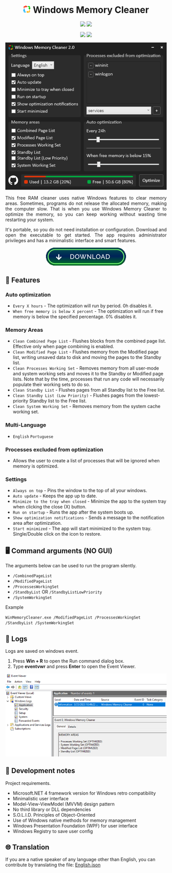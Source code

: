 <div align="center">
  <h1>
    <picture>
      <img src="https://raw.githubusercontent.com/IgorMundstein/WinMemoryCleaner/dev/.github/images/win-memory-cleaner.png" height="24" width="24">
    </picture>
    Windows Memory Cleaner
  </h1>

  [![](https://img.shields.io/badge/Windows-XP%20%7C%20Vista%20%7C%207%20%7C%208%20%7C%2010%20%7C%2011-blue?style=for-the-badge)](#)
  [![](https://img.shields.io/badge/Server-2003%20%7C%202008%20%7C%202012%20%7C%202016%20%7C%202019%20%7C%202022-blue?style=for-the-badge)](#)

  [![](https://img.shields.io/github/license/IgorMundstein/WinMemoryCleaner?style=for-the-badge)](#)
  [![](https://img.shields.io/github/downloads/IgorMundstein/WinMemoryCleaner/total?style=for-the-badge)](#)

  <p align="center">
    <picture>
      <img src="https://raw.githubusercontent.com/IgorMundstein/WinMemoryCleaner/dev/.github/images/main-window.png">
    </picture>
  </p>

  <p align="justify">
    This free RAM cleaner uses native Windows features to clear memory areas. Sometimes, programs do not release the allocated memory, making the computer slow. That is when you use Windows Memory Cleaner to optimize the memory, so you can keep working without wasting time restarting your system. 
  </p>

  <p align="justify">
    It's portable, so you do not need installation or configuration. Download and open the executable to get started. The app requires administrator privileges and has a minimalistic interface and smart features.
  </p>

  [![Download)](https://raw.githubusercontent.com/IgorMundstein/WinMemoryCleaner/dev/.github/images/download-button.png)](https://github.com/IgorMundstein/WinMemoryCleaner/releases/latest/download/WinMemoryCleaner.zip)
</div>

## 🚀 Features

### Auto optimization

- `Every X hours` - The optimization will run by period. 0h disables it.
- `When free memory is below X percent` - The optimization will run if free memory is below the specified percentage. 0% disables it.

### Memory Areas

- `Clean Combined Page List` - Flushes blocks from the combined page list. Effective only when page combining is enabled.
- `Clean Modified Page List` - Flushes memory from the Modified page list, writing unsaved data to disk and moving the pages to the Standby list.
- `Clean Processes Working Set` - Removes memory from all user-mode and system working sets and moves it to the Standby or Modified page lists. Note that by the time, processes that run any code will necessarily populate their working sets to do so.
- `Clean Standby List` - Flushes pages from all Standby list to the Free list.
- `Clean Standby List (Low Priority)` - Flushes pages from the lowest-priority Standby list to the Free list.
- `Clean System Working Set` - Removes memory from the system cache working set.

### Multi-Language

- `English` `Portuguese`

### Processes excluded from optimization

- Allows the user to create a list of processes that will be ignored when memory is optimized.

### Settings

- `Always on top` - Pins the window to the top of all your windows.
- `Auto update` - Keeps the app up to date.
- `Minimize to the tray when closed` - Minimize the app to the system tray when clicking the close (X) button.
- `Run on startup` - Runs the app after the system boots up.
- `Show optimization notifications` - Sends a message to the notification area after optimization.
- `Start minimized` - The app will start minimized to the system tray. Single/Double click on the icon to restore.

## 🖥️ Command arguments (NO GUI)

The arguments below can be used to run the program silently.

- `/CombinedPageList`
- `/ModifiedPageList`
- `/ProcessesWorkingSet`
- `/StandbyList` OR `/StandbyListLowPriority`
- `/SystemWorkingSet`

Example

`WinMemoryCleaner.exe /ModifiedPageList /ProcessesWorkingSet /StandbyList /SystemWorkingSet`

## 📖 Logs

Logs are saved on windows event.

1. Press **Win + R** to open the Run command dialog box.
2. Type **eventvwr** and press **Enter** to open the Event Viewer.

<picture>
  <img src="https://raw.githubusercontent.com/IgorMundstein/WinMemoryCleaner/dev/.github/images/windows-event-log.png">
</picture>

## 📝 Development notes

Project requirements.

- Microsoft.NET 4 framework version for Windows retro compatibility
- Minimalistic user interface
- Model-View-ViewModel (MVVM) design pattern
- No third library or DLL dependencies
- S.O.L.I.D. Principles of Object-Oriented
- Use of Windows native methods for memory management
- Windows Presentation Foundation (WPF) for user interface
- Windows Registry to save user config

## 🌐 Translation

If you are a native speaker of any language other than English, you can contribute by translating the file: [English.json](https://github.com/IgorMundstein/WinMemoryCleaner/blob/dev/src/Resources/Localization/English.json)
